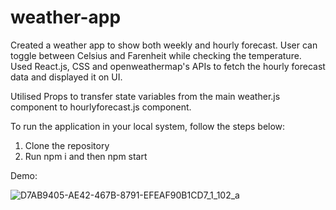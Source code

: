 # weather-app
Created a weather app to show both weekly and hourly forecast. User can toggle between Celsius and Farenheit while checking the temperature.
Used React.js, CSS and openweathermap's APIs to fetch the hourly forecast data and displayed it on UI.

Utilised Props to transfer state variables from the main weather.js component to hourlyforecast.js component.

To run the application in your local system, follow the steps below:
  1. Clone the repository
  2. Run npm i and then npm start

Demo:


![D7AB9405-AE42-467B-8791-EFEAF90B1CD7_1_102_a](https://github.com/aravind33b/weather-app/assets/113400454/868983a0-36fb-460f-a9eb-1f9e24ee2670.gif)
